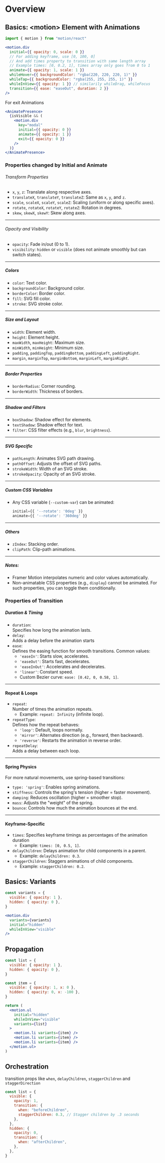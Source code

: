 # Overview

## Basics:  \<motion> Element with Animations
```jsx
import { motion } from "motion/react"
```

```jsx
<motion.div
  initial={{ opacity: 0, scale: 0 }} 
  // For adding keyframe, use [0, 100, 0]
  // And add times property to transition with same length array
  // Example times: [0, 0.2, 1], times array only goes from 0 to 1 
  animate={{ opacity: 1, scale: 1 }}
  whileHover={{ backgroundColor: "rgba(220, 220, 220, 1)" }}
  whileTap={{ backgroundColor: "rgba(255, 255, 255, 1)" }}
  whileInView={{ opacity: 1 }} // similarily whileDrag, whileFocus
  transition={{ ease: "easeOut", duration: 2 }}
/>
```

For exit Animations

```jsx
<AnimatePresence>
  {isVisible && (
    <motion.div
      key="modal"
      initial={{ opacity: 0 }}
      animate={{ opacity: 1 }}
      exit={{ opacity: 0 }}
    />
  )}
</AnimatePresence>
```
### Properties changed by Initial and Animate
###### Transform Properties

- `x`, `y`, `z`: Translate along respective axes.
- `translateX`, `translateY`, `translateZ`: Same as `x`, `y`, and `z`.
- `scale`, `scaleX`, `scaleY`, `scaleZ`: Scaling (uniform or along specific axes).
- `rotate`, `rotateX`, `rotateY`, `rotateZ`: Rotation in degrees.
- `skew`, `skewX`, `skewY`: Skew along axes.

---

###### Opacity and Visibility

- `opacity`: Fade in/out (0 to 1).
- `visibility`: `hidden` or `visible` (does not animate smoothly but can switch states).

---

##### Colors

- `color`: Text color.
- `backgroundColor`: Background color.
- `borderColor`: Border color.
- `fill`: SVG fill color.
- `stroke`: SVG stroke color.

---

##### Size and Layout

- `width`: Element width.
- `height`: Element height.
- `maxWidth`, `maxHeight`: Maximum size.
- `minWidth`, `minHeight`: Minimum size.
- `padding`, `paddingTop`, `paddingBottom`, `paddingLeft`, `paddingRight`.
- `margin`, `marginTop`, `marginBottom`, `marginLeft`, `marginRight`.

---

##### Border Properties

- `borderRadius`: Corner rounding.
- `borderWidth`: Thickness of borders.

---

##### Shadow and Filters

- `boxShadow`: Shadow effect for elements.
- `textShadow`: Shadow effect for text.
- `filter`: CSS filter effects (e.g., `blur`, `brightness`).

---

##### SVG Specific

- `pathLength`: Animates SVG path drawing.
- `pathOffset`: Adjusts the offset of SVG paths.
- `strokeWidth`: Width of an SVG stroke.
- `strokeOpacity`: Opacity of an SVG stroke.

---

##### Custom CSS Variables

- Any CSS variable (`--custom-var`) can be animated:
    
    ```jsx
    initial={{ '--rotate': '0deg' }}
    animate={{ '--rotate': '360deg' }}
    ```
    

---

##### Others

- `zIndex`: Stacking order.
- `clipPath`: Clip-path animations.

---

##### Notes:

- Framer Motion interpolates numeric and color values automatically.
- Non-animatable CSS properties (e.g., `display`) cannot be animated. For such properties, you can toggle them conditionally.


### Properties of Transition

##### Duration & Timing

- `duration`:  
    Specifies how long the animation lasts.
- `delay`:  
    Adds a delay before the animation starts
- `ease`:  
    Defines the easing function for smooth transitions. Common values:
    - `'easeIn'`: Starts slow, accelerates.
    - `'easeOut'`: Starts fast, decelerates.
    - `'easeInOut'`: Accelerates and decelerates.
    - `'linear'`: Constant speed.
    - Custom Bezier curve: `ease: [0.42, 0, 0.58, 1]`.

---

#### Repeat & Loops

- `repeat`:  
    Number of times the animation repeats.
    - Example: `repeat: Infinity` (infinite loop).
- `repeatType`:  
    Defines how the repeat behaves:
    - `'loop'`: Default, loops normally.
    - `'mirror'`: Alternates direction (e.g., forward, then backward).
    - `'reverse'`: Restarts the animation in reverse order.
- `repeatDelay`:  
    Adds a delay between each loop.

---

#### Spring Physics

For more natural movements, use spring-based transitions:

- `type: 'spring'`: Enables spring animations.
- `stiffness`: Controls the spring's tension (higher = faster movement).
- `damping`: Reduces oscillation (higher = smoother stop).
- `mass`: Adjusts the "weight" of the spring.
- `bounce`: Controls how much the animation bounces at the end.

---

#### Keyframe-Specific

- `times`: Specifies keyframe timings as percentages of the animation duration
    - Example: `times: [0, 0.5, 1]`.
- `delayChildren`: Delays animation for child components in a parent.
    - Example: `delayChildren: 0.3`.
- `staggerChildren`: Staggers animations of child components.
    - Example: `staggerChildren: 0.2`.


## Basics: Variants
```jsx
const variants = {
  visible: { opacity: 1 },
  hidden: { opacity: 0 },
}

<motion.div
  variants={variants}
  initial="hidden"
  whileInView="visible"
/>
```

## Propagation
```jsx
const list = {
  visible: { opacity: 1 },
  hidden: { opacity: 0 },
}

const item = {
  visible: { opacity: 1, x: 0 },
  hidden: { opacity: 0, x: -100 },
}

return (
  <motion.ul
    initial="hidden"
    whileInView="visible"
    variants={list}
  >
    <motion.li variants={item} />
    <motion.li variants={item} />
    <motion.li variants={item} />
  </motion.ul>
)
```

## Orchestration
transition props like `when`, `delayChildren`, `staggerChildren` and `staggerDirection`
```jsx
const list = {
  visible: {
    opacity: 1,
    transition: {
      when: "beforeChildren",
      staggerChildren: 0.3, // Stagger children by .3 seconds
    },
  },
  hidden: {
    opacity: 0,
    transition: {
      when: "afterChildren",
    },
  },
}
```
